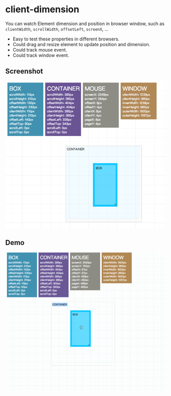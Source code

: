 # client-dimension

You can watch Element dimension and position in browser window, such as `clientWidth`, `scrollWidth`, `offsetLeft`, `screenX`, ...   

- Easy to test these properties in different browsers.
- Could drag and resize element to update position and dimension.
- Could track mouse event.
- Could track window event.

## Screenshot
![screenshot](/assets/screenshot.png?raw=true)

## Demo
![demo](/assets/demo.gif?raw=true)
